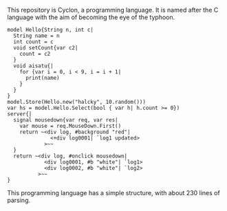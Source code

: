 This repository is Cyclon, a programming language.
It is named after the C language with the aim of becoming the eye of the typhoon.

```sample
model Hello{String n, int c|
  String name = n
  int count = c
  void setCount{var c2|
    count = c2
  }
  void aisatu{|
    for {var i = 0, i < 9, i = i + 1|
      print(name)
    }
  }
}
model.Store(Hello.new("halcky", 10.random()))
var hs = model.Hello.Select(bool { var h| h.count >= 0})
server{|
  signal mousedown{var req, var res|
    var mouse = req.MouseDown.First()
    return ~<div log, #background "red"|
              <+div log0001| `log1 updated>
            >~~
  }
  return ~<div log, #onclick mousedown|
            <div log0001, #b "white"| `log1>
            <div log0002, #b "white"| `log2>
          >~~
}
```

This programming language has a simple structure, with about 230 lines of parsing.

